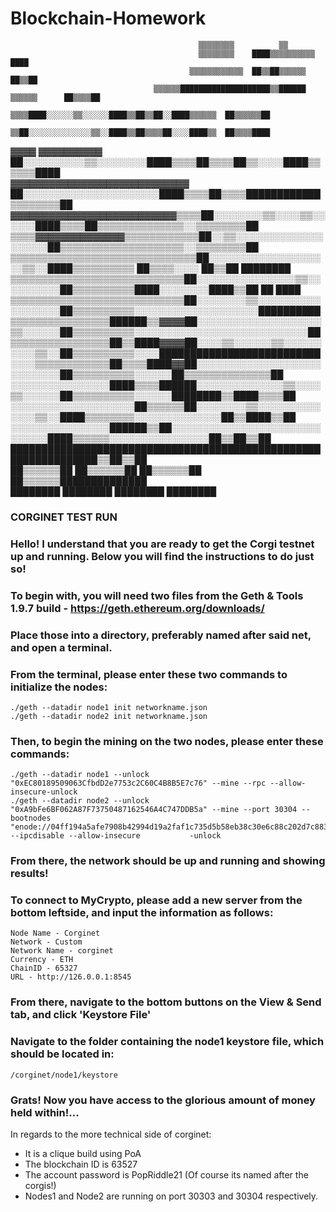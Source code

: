 # Blockchain-Homework








                                              ▒▒▒▒▒▒▒▒          ▒▒                                    
                                              ▒▒▒▒▒▒▒▒    ████▒▒▒▒▒▒▒▒▒▒                ████          
                                            ▒▒▒▒▒▒▒▒▒▒▒▒  ██▒▒██▒▒▒▒▒▒                ██▒▒██          
                                    ▒▒▒▒▒▒████████████████████▒▒██████  ▒▒▒▒▒▒      ██▒▒▒▒██          
                                  ▒▒▒▒████░░░░░░▒▒░░░░░░████▒▒██▒▒██░░████▒▒▒▒▒▒  ██▒▒▒▒▒▒██          
                                  ▒▒██░░░░░░░░░░░░░░▒▒░░████▒▒██▒▒▒▒██░░░░████▒▒  ██▒▒▒▒████          
  ▓▓▓▓              ▓▓▓▓▓▓▓▓▓▓    ██░░░░░░░░░░▒▒░░░░░░░░████▒▒▒▒██▒▒▒▒██▒▒░░░░████▒▒▒▒▒▒████          
  ▓▓▓▓▓▓▓▓▓▓▓▓▓▓▓▓▓▓▓▓▓▓▓▓▓▓▓▓  ██░░░░░░░░░░░░░░░░░░░░░░████▒▒▒▒██▒▒▒▒████████████▒▒▒▒▒▒▒▒██          
  ▓▓▓▓▓▓▓▓▓▓▓▓▓▓▓▓▓▓▓▓▓▓▓▓▓▓▒▒▒▒██░░░░░░░░▒▒░░░░▒▒░░░░░░████▒▒▒▒██▒▒▒▒▒▒▒▒▒▒▒▒▒▒░░▒▒▒▒▒▒▒▒██          
  ▒▒▒▒▓▓▓▓▓▓▓▓▓▓▓▓▓▓▒▒▒▒▒▒▒▒▒▒▒▒██░░▒▒░░░░░░░░░░░░░░░░░░░░██▒▒▒▒▒▒▒▒▒▒▒▒▒▒▒▒▒▒▒▒░░▒▒▒▒▒▒▒▒██          
  ▒▒▒▒▒▒▒▒▒▒▒▒▒▒▒▒▒▒▒▒▒▒▒▒▒▒▒▒▒▒██░░░░░░░░░░░░░░░░░░░░▒▒░░████▒▒▒▒▒▒▒▒▒▒  ██▒▒▒▒░░░░  ██▒▒██  ████████
  ▒▒▒▒▒▒▒▒▒▒▒▒▒▒▒▒▒▒▒▒▒▒▒▒▒▒▒▒██░░░░░░░░░░░░░░░░▒▒░░░░░░░░░░██▒▒▒▒▒▒▒▒▒▒████░░░░░░░░████▒▒██  ██  ████
  ▒▒▒▒▒▒▒▒▒▒▒▒▒▒▒▒▒▒▒▒▒▒▒▒▒▒▒▒██░░░░░░░░▒▒░░░░░░░░░░░░░░░░░░██▒▒▒▒▒▒▒▒▒▒░░░░░░░░░░░░░░░░░░░░██████████
  ▒▒▒▒▒▒▒▒▒▒▒▒▒▒▒▒██████▒▒▓▓▓▓██░░░░░░░░░░░░░░░░░░░░▒▒░░░░░░██▒▒▒▒▒▒▒▒▒▒░░░░░░░░░░░░░░░░░░░░░░░░░░░░██
  ▒▒▒▒▒▒▒▒▒▒▒▒▒▒▒▒██▒▒████▓▓▓▓██░░░░▒▒░░░░░░▒▒░░░░░░░░░░▒▒░░██▒▒▒▒▒▒▒▒▒▒░░░░██████████████████████████
  ░░░░▒▒▒▒▒▒▒▒▒▒▒▒██▒▒▒▒████▓▓██░░░░░░░░░░░░░░░░░░░░░░░░░░░░██▒▒▒▒▒▒▒▒▒▒░░░░░░██▒▒▒▒▒▒▒▒▒▒▒▒▒▒██      
  ░░░░░░░░░░░░░░░░████▒▒▒▒██████░░░░░░░░░░░░░░▒▒░░░░▒▒░░░░░░██▒▒▒▒▒▒▒▒▒▒░░░░░░████████▒▒████▒▒▒▒██    
  ░░░░░░░░░░░░░░░░░░░░██▒▒▒▒▒▒██░░░░░░░░▒▒░░░░░░░░░░░░░░▒▒░░████▒▒▒▒▒▒▒▒░░░░░░░░░░░░░░██▒▒████▒▒██    
      ░░░░░░░░░░░░░░░░██████▒▒██░░░░░░░░░░░░░░░░░░░░░░░░░░░░░░████▒▒▒▒▒▒░░░░░░░░░░░░░░░░██▒▒██▒▒██    
                          ████████████████████████████████████████████████████████████████▒▒██▒▒██    
                              ██▒▒▒▒▒▒██    ██▒▒▒▒▒▒██      ██▒▒▒▒▒▒██    ██▒▒▒▒▒▒██████████████      
                                ████████      ████████        ████████      ████████                  


### CORGINET TEST RUN ###




### Hello! I understand that you are ready to get the Corgi testnet up and running. Below you will find the instructions to do just so!



### To begin with, you will need two files from the Geth & Tools 1.9.7 build - https://geth.ethereum.org/downloads/


### Place those into a directory, preferably named after said net, and open a terminal.

### From the terminal, please enter these two commands to initialize the nodes:
    ./geth --datadir node1 init networkname.json
    ./geth --datadir node2 init networkname.json
 
### Then, to begin the mining on the two nodes, please enter these commands:

    ./geth --datadir node1 --unlock "0xEC80189509063CfbdD2e7753c2C60C4B8B5E7c76" --mine --rpc --allow-insecure-unlock
    ./geth --datadir node2 --unlock "0xA9bFe6BF062A87F73750487162546A4C747DDB5a" --mine --port 30304 --bootnodes "enode://04ff194a5afe7908b42994d19a2faf1c735d5b58eb38c30e6c88c202d7c8832eff6820424a73ca60ee9103b8bcffea5d29a836dcf668fcba0cc9bf6d56b03103@127.0.0.1:30303" --ipcdisable --allow-insecure           -unlock 

### From there, the network should be up and running and showing results!




### To connect to MyCrypto, please add a new server from the bottom leftside, and input the information as follows:
    Node Name - Corginet
    Network - Custom
    Network Name - corginet
    Currency - ETH
    ChainID - 65327
    URL - http://126.0.0.1:8545
    
### From there, navigate to the bottom buttons on the View & Send tab, and click 'Keystore File'


### Navigate to the folder containing the node1 keystore file, which should be located in:
    /corginet/node1/keystore
    
### Grats! Now you have access to the glorious amount of money held within!...








In regards to the more technical side of corginet:


- It is a clique build using PoA
- The blockchain ID is 63527
- The account password is PopRiddle21 (Of course its named after the corgis!)
- Nodes1 and Node2 are running on port 30303 and 30304 respectively.